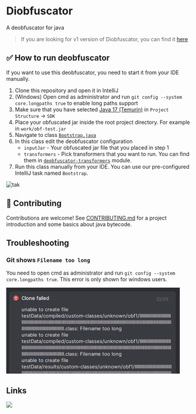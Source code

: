 # Diobfuscator
A deobfuscator for java

> If you are looking for v1 version of Diobfuscator, you can find it [here](https://github.com/narumii/Deobfuscator/tree/v1)

## ✅ How to run deobfuscator
If you want to use this deobfuscator, you need to start it from your IDE manually.

1. Clone this repository and open it in IntelliJ
2. (Windows) Open cmd as administrator and run `git config --system core.longpaths true` to enable long paths support
3. Make sure that you have selected [Java 17 (Temurin)](https://adoptium.net/temurin/releases/?version=17) in `Project Structure` -> `SDK`
4. Place your obfuscated jar inside the root project directory. For example in `work/obf-test.jar`
5. Navigate to class [`Bootstrap.java`](./deobfuscator-impl/src/test/java/Bootstrap.java)
6. In this class edit the deobfuscator configuration
    - `inputJar` - Your obfuscated jar file that you placed in step 1
    - `transformers` - Pick transformers that you want to run. You can find them in [`deobfuscator-transformers`](./deobfuscator-transformers/src/main/java/uwu/narumi/deobfuscator/core/other) module.
7. Run this class manually from your IDE. You can use our pre-configured IntelliJ task named `Bootstrap`.

![tak](./assets/run-deobfuscator.gif)

## 🔧 Contributing
Contributions are welcome! See [CONTRIBUTING.md](./CONTRIBUTING.md) for a project introduction and some basics about java bytecode.

## Troubleshooting

### Git shows `Filename too long`

You need to open cmd as administrator and run `git config --system core.longpaths true`. This error is only shown for windows users.

![img.png](assets/filename-too-long.png)

## Links

<a href="https://discord.gg/tRU27KtPAZ"><img src="https://discordapp.com/api/guilds/900083350314811432/widget.png?style=banner2"/></a>

